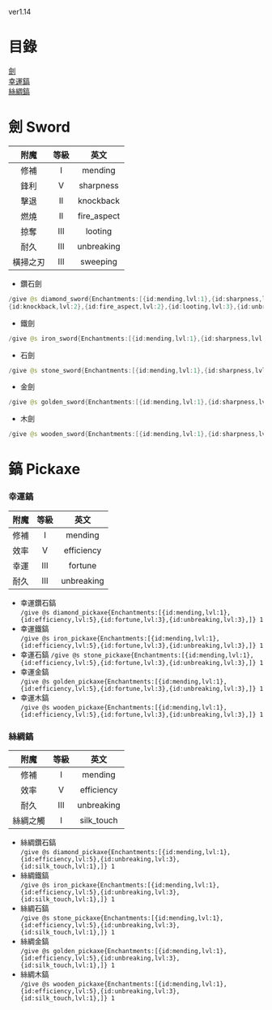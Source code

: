 ver1.14
# 目錄
 [劍](README.md#劍Sword)  
 [幸運鎬](README.md#幸運鎬)  
 [絲綢鎬](README.md#絲綢鎬)  
# 劍	Sword
附魔|等級|英文
:---:|:---:|:---:
修補 | I | mending
鋒利 | V | sharpness
擊退 | II | knockback
燃燒 | II | fire_aspect
掠奪 | III | looting
耐久 | III | unbreaking
橫掃之刃 | III | sweeping

* 鑽石劍  
``` java 
/give @s diamond_sword{Enchantments:[{id:mending,lvl:1},{id:sharpness,lvl:5},
{id:knockback,lvl:2},{id:fire_aspect,lvl:2},{id:looting,lvl:3},{id:unbreaking,lvl:3},{id:sweeping,lvl:3},]} 1
```
* 鐵劍  
```java
/give @s iron_sword{Enchantments:[{id:mending,lvl:1},{id:sharpness,lvl:5},{id:knockback,lvl:2},{id:fire_aspect,lvl:2},{id:looting,lvl:3},{id:unbreaking,lvl:3},{id:sweeping,lvl:3},]} 1
```
* 石劍  
``` java
/give @s stone_sword{Enchantments:[{id:mending,lvl:1},{id:sharpness,lvl:5},{id:knockback,lvl:2},{id:fire_aspect,lvl:2},{id:looting,lvl:3},{id:unbreaking,lvl:3},{id:sweeping,lvl:3},]} 1
```
* 金劍  
``` java
/give @s golden_sword{Enchantments:[{id:mending,lvl:1},{id:sharpness,lvl:5},{id:knockback,lvl:2},{id:fire_aspect,lvl:2},{id:looting,lvl:3},{id:unbreaking,lvl:3},{id:sweeping,lvl:3},]} 1
```
* 木劍  
```java
/give @s wooden_sword{Enchantments:[{id:mending,lvl:1},{id:sharpness,lvl:5},{id:knockback,lvl:2},{id:fire_aspect,lvl:2},{id:looting,lvl:3},{id:unbreaking,lvl:3},{id:sweeping,lvl:3},]} 1
```

# 鎬 Pickaxe
### 幸運鎬
附魔|等級|英文
:---:|:---:|:---:
修補| I | mending
效率 | V | efficiency
幸運 | III | fortune
耐久 | III | unbreaking
* 幸運鑽石鎬  
` /give @s diamond_pickaxe{Enchantments:[{id:mending,lvl:1},{id:efficiency,lvl:5},{id:fortune,lvl:3},{id:unbreaking,lvl:3},]} 1 `
* 幸運鐵鎬  
` /give @s iron_pickaxe{Enchantments:[{id:mending,lvl:1},{id:efficiency,lvl:5},{id:fortune,lvl:3},{id:unbreaking,lvl:3},]} 1 `
* 幸運石鎬
` /give @s stone_pickaxe{Enchantments:[{id:mending,lvl:1},{id:efficiency,lvl:5},{id:fortune,lvl:3},{id:unbreaking,lvl:3},]} 1 `
* 幸運金鎬  
` /give @s golden_pickaxe{Enchantments:[{id:mending,lvl:1},{id:efficiency,lvl:5},{id:fortune,lvl:3},{id:unbreaking,lvl:3},]} 1 `
* 幸運木鎬  
` /give @s wooden_pickaxe{Enchantments:[{id:mending,lvl:1},{id:efficiency,lvl:5},{id:fortune,lvl:3},{id:unbreaking,lvl:3},]} 1 `
### 絲綢鎬
附魔|等級|英文
:---:|:---:|:---:
修補| I | mending
效率 | V | efficiency
耐久 | III | unbreaking
絲綢之觸 | I | silk_touch
* 絲綢鑽石鎬  
` /give @s diamond_pickaxe{Enchantments:[{id:mending,lvl:1},{id:efficiency,lvl:5},{id:unbreaking,lvl:3},{id:silk_touch,lvl:1},]} 1 `
* 絲綢鐵鎬  
` /give @s iron_pickaxe{Enchantments:[{id:mending,lvl:1},{id:efficiency,lvl:5},{id:unbreaking,lvl:3},{id:silk_touch,lvl:1},]} 1 `
* 絲綢石鎬  
` /give @s stone_pickaxe{Enchantments:[{id:mending,lvl:1},{id:efficiency,lvl:5},{id:unbreaking,lvl:3},{id:silk_touch,lvl:1},]} 1 `
* 絲綢金鎬  
` /give @s golden_pickaxe{Enchantments:[{id:mending,lvl:1},{id:efficiency,lvl:5},{id:unbreaking,lvl:3},{id:silk_touch,lvl:1},]} 1 `
* 絲綢木鎬  
` /give @s wooden_pickaxe{Enchantments:[{id:mending,lvl:1},{id:efficiency,lvl:5},{id:unbreaking,lvl:3},{id:silk_touch,lvl:1},]} 1 `

